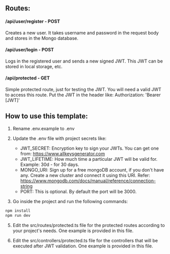 ## Routes:

#### /api/user/register - POST

Creates a new user. It takes username and password in the request body and stores in the Mongo database.

#### /api/user/login - POST

Logs in the registered user and sends a new signed JWT. This JWT can be stored in local storage, etc.

#### /api/protected - GET

Simple protected route, just for testing the JWT. You will need a valid JWT to access this route. Put the JWT in the header like: Authorization: 'Bearer [JWT]'

## How to use this template:

1. Rename .env.example to .env

2. Update the .env file with project secrets like:

   - JWT_SECRET: Encryption key to sign your JWTs. You can get one from: https://www.allkeysgenerator.com
   - JWT_LIFETIME: How much time a particular JWT will be valid for. Example: 30d - for 30 days.
   - MONGO_URI: Sign up for a free mongoDB account, if you don't have any. Create a new cluster and connect it using this URI. Refer: https://www.mongodb.com/docs/manual/reference/connection-string
   - PORT: This is optional. By default the port will be 3000.

3. Go inside the project and run the following commands:

```bash
npm install
npm run dev
```

5. Edit the src/routes/protected.ts file for the protected routes according to your project's needs. One example is provided in this file.

6. Edit the src/controllers/protected.ts file for the controllers that will be executed after JWT validation. One example is provided in this file.
